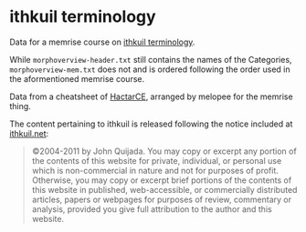 # ithkuil terminology
Data for a memrise course on [ithkuil terminology](https://www.memrise.com/course/1598306/ithkuil-terminology/).  

While `morphoverview-header.txt` still contains the names of the Categories, `morphoverview-mem.txt` does not and is ordered following the order used in the aformentioned memrise course.  

Data from a cheatsheet of [HactarCE](https://github.com/HactarCE/), arranged by melopee for the memrise thing.  

The content pertaining to ithkuil is released following the notice included at [ithkuil.net](http://www.ithkuil.net/):
> ©2004-2011 by John Quijada. You may copy or excerpt any portion of the contents of this website for private, individual, or personal use which is non-commercial in nature and not for purposes of profit. Otherwise, you may copy or excerpt brief portions of the contents of this website in published, web-accessible, or commercially distributed articles, papers or webpages for purposes of review, commentary or analysis, provided you give full attribution to the author and this website. 
